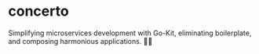 # concerto
Simplifying microservices development with Go-Kit, eliminating boilerplate, and composing harmonious applications. 🎵🚀
